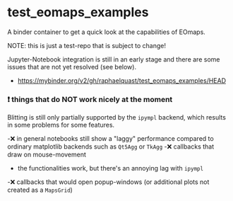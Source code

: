 # test_eomaps_examples
A binder container to get a quick look at the capabilities of EOmaps.

NOTE: this is just a test-repo that is subject to change!

Jupyter-Notebook integration is still in an early stage and there are some issues
that are not yet resolved (see below).


- https://mybinder.org/v2/gh/raphaelquast/test_eomaps_examples/HEAD


### ❗ things that do NOT work nicely at the moment
Blitting is still only partially supported by the `ipympl` backend, which results
in some problems for some features.

-❌ in general notebooks still show a "laggy" performance compared to ordinary
  matplotlib backends such as `Qt5Agg` or `TkAgg`
-❌ callbacks that draw on mouse-movement
  - the functionalities work, but there's an annoying lag with `ipympl`

-❌ callbacks that would open popup-windows (or additional plots not created as a `MapsGrid`)
